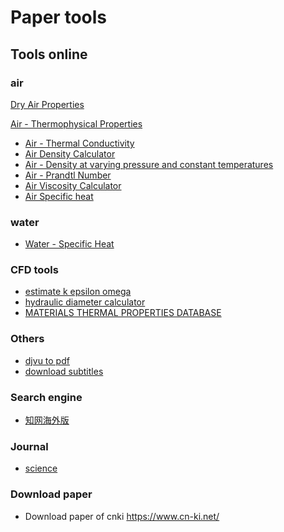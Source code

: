 # Paper tools


## Tools online

### air

[Dry Air Properties](https://www.engineeringtoolbox.com/dry-air-properties-d_973.html)

[Air - Thermophysical Properties](https://www.engineeringtoolbox.com/air-properties-d_156.html#:~:text=Specific%20heat%20capacity%20(Cv,K%20%3D%200.00205%201%2F%C2%B0F))

* [Air - Thermal Conductivity](https://www.engineeringtoolbox.com/air-properties-viscosity-conductivity-heat-capacity-d_1509.html)
* [Air Density Calculator](https://www.engineeringtoolbox.com/air-density-specific-weight-d_600.html)
* [Air - Density at varying pressure and constant temperatures](https://www.engineeringtoolbox.com/air-temperature-pressure-density-d_771.html)
* [Air - Prandtl Number](https://www.engineeringtoolbox.com/air-prandtl-number-viscosity-heat-capacity-thermal-conductivity-d_2009.html)
* [Air Viscosity Calculator](https://www.engineeringtoolbox.com/air-absolute-kinematic-viscosity-d_601.html)
* [Air Specific heat](https://www.engineeringtoolbox.com/air-specific-heat-capacity-d_705.html)



### water

* [Water - Specific Heat](https://www.engineeringtoolbox.com/specific-heat-capacity-water-d_660.html)



### CFD tools

- [estimate k epsilon omega](https://www.cfd-online.com/Tools/turbulence.php)  
- [hydraulic diameter calculator](https://www.engineeringtoolbox.com/hydraulic-equivalent-diameter-d_458.html)  
- [MATERIALS THERMAL PROPERTIES DATABASE](https://thermtest.com/materials-database#)  



### Others

- [djvu to pdf](https://djvu2pdf.com/)
- [download subtitles](https://downsub.com/)


### Search engine

- [知网海外版](https://oversea.cnki.net/index/)

### Journal

- [science](https://science.sciencemag.org/)

### Download paper

- Download paper of cnki  https://www.cn-ki.net/
